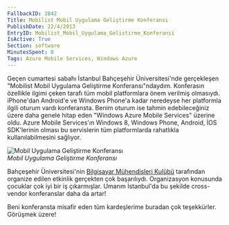 ```yaml
---
FallbackID: 2842
Title: Mobilist Mobil Uygulama Geliştirme Konferansı
PublishDate: 22/4/2013
EntryID: Mobilist_Mobil_Uygulama_Gelistirme_Konferansi
IsActive: True
Section: software
MinutesSpent: 0
Tags: Azure Mobile Services, Windows Azure
---
```

Geçen cumartesi sabahı İstanbul Bahçeşehir Üniversitesi'nde gerçekleşen
"Mobilist Mobil Uygulama Geliştirme Konferansı"ndaydım. Konferasın
özellikle ilgimi çeken tarafı tüm mobil platformlara önem verilmiş
olmasıydı. iPhone'dan Android'e ve Windows Phone'a kadar neredeyse her
platformla ilgili oturum vardı konferansta. Benim oturum ise tahmin
edebileceğiniz üzere daha genele hitap eden "Windows Azure Mobile
Services" üzerine oldu. Azure Mobile Services'ın Windows 8, Windows
Phone, Android, İOS SDK'lerinin olması bu servislerin tüm platformlarda
rahatlıkla kullanılabilmesini sağlıyor.

![Mobil Uygulama Geliştirme
Konferansı](media/Mobilist_Mobil_Uygulama_Gelistirme_Konferansi/azure_mobile.jpg)\
*Mobil Uygulama Geliştirme Konferansı*

Bahçeşehir Üniversitesi'nin [Bilgisayar Mühendisleri
Kulübü](http://bubmk.org/) tarafından organize edilen etkinlik gerçekten
çok başarılıydı. Organizasyon konusunda çocuklar çok iyi bir iş
çıkarmışlar. Umarım İstanbul'da bu şekilde cross-vendor konferanslar
daha da artar!

Beni konferansta misafir eden tüm kardeşlerime buradan çok teşekkürler.
Görüşmek üzere!


